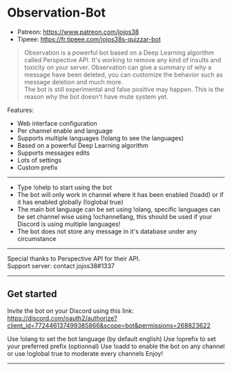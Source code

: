 # Observation-Bot

- Patreon: https://www.patreon.com/jojos38
- Tipeee: https://fr.tipeee.com/jojos38s-quizzar-bot

>Observation is a powerful bot based on a Deep  Learning algorithm called Perspective API. It's working to remove any kind of insults and toxicity on your server. Observation can give a summary of why a message have been deleted, you can customize the behavior such as message deletion and much more.\
The bot is still experimental and false positive may happen. This is the reason why the bot doesn't have mute system yet.

Features:
- Web interface configuration
- Per channel enable and language
- Supports multiple languages (!olang to see the languages)
- Based on a powerful Deep Learning algorithm
- Supports messages edits
- Lots of settings
- Custom prefix

-----
 - Type !ohelp to start using the bot
 - The bot will only work in channel where it has been enabled (!oadd) or if it has enabled globally (!oglobal true)
 - The main bot language can be set using !olang, specific languages can be set channel wise using !ochannellang, this should be used if your Discord is using multiple languages!
 - The bot does not store any message in it's database under any circumstance
-----

Special thanks to Perspective API for their API.\
Support server: contact jojos38#1337

-----

## Get started
Invite the bot on your Discord using this link:
https://discord.com/oauth2/authorize?client_id=772446137499385866&scope=bot&permissions=268823622

Use !olang to set the bot language (by default english)
Use !oprefix to set your preferred prefix (optionnal)
Use !oadd to enable the bot on any channel or use !oglobal true to moderate every channels
Enjoy!

-----
